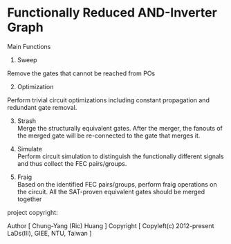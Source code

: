 # Functionally Reduced AND-Inverter Graph
Main Functions  

  1. Sweep  
  
  Remove the gates that cannot be reached from POs 
        
  2. Optimization  
  
  Perform trivial circuit optimizations including constant propagation and redundant gate removal.

  3. Strash  
  Merge the structurally equivalent gates. 
  After the merger, the fanouts of the merged gate will be re-connected to the gate that merges it.
  
  4. Simulate  
  Perform circuit simulation to distinguish the functionally different signals and thus collect the FEC pairs/groups.
  
  5. Fraig  
  Based on the identified FEC pairs/groups, perform fraig operations on the circuit. 
  All the SAT-proven equivalent gates should be merged together

project copyright:

  Author       [ Chung-Yang (Ric) Huang ]
  Copyright    [ Copyleft(c) 2012-present LaDs(III), GIEE, NTU, Taiwan ]


